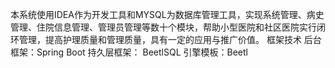 本系统使用IDEA作为开发工具和MYSQL为数据库管理工具，实现系统管理、病史管理、住院信息管理、管理员管理等数十个模块，帮助小型医院和社区医院实行闭环管理，提高护理质量和管理质量，具有一定的应用与推广价值。
框架技术
后台框架：Spring Boot
持久层框架： BeetlSQL
引擎模板：Beetl
